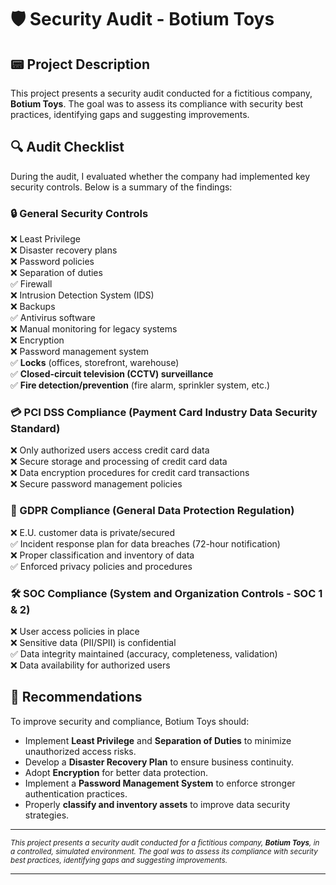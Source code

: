 # 🛡️ **Security Audit - Botium Toys**  

## 📟 **Project Description**  
This project presents a security audit conducted for a fictitious company, **Botium Toys**. The goal was to assess its compliance with security best practices, identifying gaps and suggesting improvements.  

## 🔍 **Audit Checklist**  
During the audit, I evaluated whether the company had implemented key security controls. Below is a summary of the findings:  

### **🔒 General Security Controls**  
❌ Least Privilege  
❌ Disaster recovery plans  
❌ Password policies  
❌ Separation of duties  
✅ Firewall  
❌ Intrusion Detection System (IDS)  
❌ Backups  
✅ Antivirus software  
❌ Manual monitoring for legacy systems  
❌ Encryption  
❌ Password management system  
✅ **Locks** (offices, storefront, warehouse)  
✅ **Closed-circuit television (CCTV) surveillance**  
✅ **Fire detection/prevention** (fire alarm, sprinkler system, etc.)  

### **💳 PCI DSS Compliance** (Payment Card Industry Data Security Standard)  
❌ Only authorized users access credit card data  
❌ Secure storage and processing of credit card data  
❌ Data encryption procedures for credit card transactions  
❌ Secure password management policies  

### **📜 GDPR Compliance** (General Data Protection Regulation)  
❌ E.U. customer data is private/secured  
✅ Incident response plan for data breaches (72-hour notification)  
❌ Proper classification and inventory of data  
✅ Enforced privacy policies and procedures  

### **🛠️ SOC Compliance** (System and Organization Controls - SOC 1 & 2)  
❌ User access policies in place  
❌ Sensitive data (PII/SPII) is confidential  
✅ Data integrity maintained (accuracy, completeness, validation)  
❌ Data availability for authorized users  

## 📌 **Recommendations**  
To improve security and compliance, Botium Toys should:  
- Implement **Least Privilege** and **Separation of Duties** to minimize unauthorized access risks.  
- Develop a **Disaster Recovery Plan** to ensure business continuity.  
- Adopt **Encryption** for better data protection.  
- Implement a **Password Management System** to enforce stronger authentication practices.  
- Properly **classify and inventory assets** to improve data security strategies.  

---  

<sub>*This project presents a security audit conducted for a fictitious company, **Botium Toys**, in a controlled, simulated environment. The goal was to assess its compliance with security best practices, identifying gaps and suggesting improvements.*</sub>  

---
